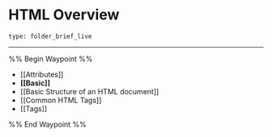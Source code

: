 # HTML Overview
 
```ccard
type: folder_brief_live
```
 
---

%% Begin Waypoint %%
- [[Attributes]]
- **[[Basic]]**
- [[Basic Structure of an HTML document]]
- [[Common HTML Tags]]
- [[Tags]]

%% End Waypoint %%